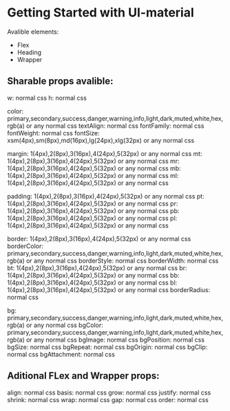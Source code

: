 # Getting Started with UI-material

Avalible elements:

- Flex
- Heading
- Wrapper

## Sharable props avalible:

w: normal css
h: normal css

color: primary,secondary,success,danger,warning,info,light,dark,muted,white,hex,rgb(a) or any normal css
textAlign: normal css
fontFamily: normal css
fontWeight: normal css
fontSize: xsm(4px),sm(8px),md(16px),lg(24px),xlg(32px) or any normal css

margin: 1(4px),2(8px),3(16px),4(24px),5(32px) or any normal css
mt: 1(4px),2(8px),3(16px),4(24px),5(32px) or any normal css
mr: 1(4px),2(8px),3(16px),4(24px),5(32px) or any normal css
mb: 1(4px),2(8px),3(16px),4(24px),5(32px) or any normal css
ml: 1(4px),2(8px),3(16px),4(24px),5(32px) or any normal css

padding: 1(4px),2(8px),3(16px),4(24px),5(32px) or any normal css
pt: 1(4px),2(8px),3(16px),4(24px),5(32px) or any normal css
pr: 1(4px),2(8px),3(16px),4(24px),5(32px) or any normal css
pb: 1(4px),2(8px),3(16px),4(24px),5(32px) or any normal css
pl: 1(4px),2(8px),3(16px),4(24px),5(32px) or any normal css

border: 1(4px),2(8px),3(16px),4(24px),5(32px) or any normal css
borderColor: primary,secondary,success,danger,warning,info,light,dark,muted,white,hex,rgb(a) or any normal css
borderStyle: normal css
borderWidth: normal css
bt: 1(4px),2(8px),3(16px),4(24px),5(32px) or any normal css
br: 1(4px),2(8px),3(16px),4(24px),5(32px) or any normal css
bb: 1(4px),2(8px),3(16px),4(24px),5(32px) or any normal css
bl: 1(4px),2(8px),3(16px),4(24px),5(32px) or any normal css
borderRadius: normal css

bg: primary,secondary,success,danger,warning,info,light,dark,muted,white,hex,rgb(a) or any normal css
bgColor: primary,secondary,success,danger,warning,info,light,dark,muted,white,hex,rgb(a) or any normal css
bgImage: normal css
bgPosition: normal css
bgSize: normal css
bgRepeat: normal css
bgOrigin: normal css
bgClip: normal css
bgAttachment: normal css

## Aditional FLex and Wrapper props:

align: normal css
basis: normal css
grow: normal css
justify: normal css
shrink: normal css
wrap: normal css
gap: normal css
order: normal css
